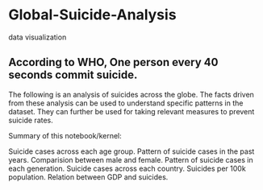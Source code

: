# Global-Suicide-Analysis
data visualization

## According to WHO, One person every 40 seconds commit suicide.

The following is an analysis of suicides across the globe. The facts driven from these analysis can be used to understand specific patterns in the dataset. They can further be used for taking relevant measures to prevent suicide rates.

Summary of this notebook/kernel:

Suicide cases across each age group.
Pattern of suicide cases in the past years.
Comparision between male and female.
Pattern of suicide cases in each generation.
Suicide cases across each country.
Suicides per 100k population.
Relation between GDP and suicides.
